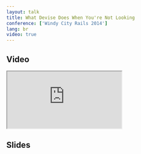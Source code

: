 ```yaml
---
layout: talk
title: What Devise Does When You're Not Looking
conference: ['Windy City Rails 2014']
lang: br
video: true
---
```


## Video

<div class='embed-responsive embed-responsive-16by9'>
  <iframe src='https://player.vimeo.com/video/106758937'
    class='embed-responsive-item' allowfullscreen></iframe>
</div>

## Slides

<script async class="speakerdeck-embed" data-id="0b7de1801d79013278dc06e915146373" data-ratio="1.77777777777778" src="//speakerdeck.com/assets/embed.js"></script>
